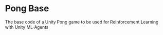 # Pong Base

The base code of a Unity Pong game to be used for Reinforcement Learning with Unity ML-Agents
